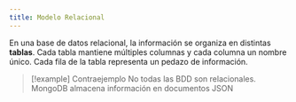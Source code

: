 ```yaml
---
title: Modelo Relacional
---
```


En una base de datos relacional, la información se organiza en distintas **tablas**. Cada tabla mantiene múltiples columnas y cada columna un nombre único. Cada fila de la tabla representa un pedazo de información.

> [!example] Contraejemplo
> No todas las BDD son relacionales. MongoDB almacena información en documentos JSON
